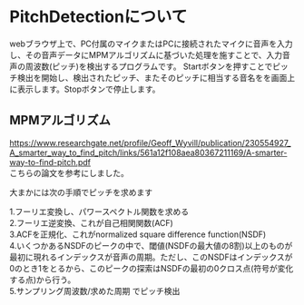 # PitchDetectionについて

webブラウザ上で、PC付属のマイクまたはPCに接続されたマイクに音声を入力し、その音声データにMPMアルゴリズムに基づいた処理を施すことで、入力音声の周波数(ピッチ)を検出するプログラムです。
Startボタンを押すことでピッチ検出を開始し、検出されたピッチ、またそのピッチに相当する音名をを画面上に表示します。Stopボタンで停止します。

## MPMアルゴリズム
<https://www.researchgate.net/profile/Geoff_Wyvill/publication/230554927_A_smarter_way_to_find_pitch/links/561a12f108aea80367211169/A-smarter-way-to-find-pitch.pdf>    
こちらの論文を参考にしました。

大まかには次の手順でピッチを求めます

1.フーリエ変換し、パワースペクトル関数を求める  
2.フーリエ逆変換、これが自己相関関数(ACF)   
3.ACFを正規化、これがnormalized square difference function(NSDF)    
4.いくつかあるNSDFのピークの中で、閾値(NSDFの最大値の8割)以上のものが最初に現れるインデックスが音声の周期。ただし、このNSDFはインデックスが0のとき1をとるから、このピークの探索はNSDFの最初の0クロス点(符号が変化する点)から行う。  
5.サンプリング周波数/求めた周期 でピッチ検出    